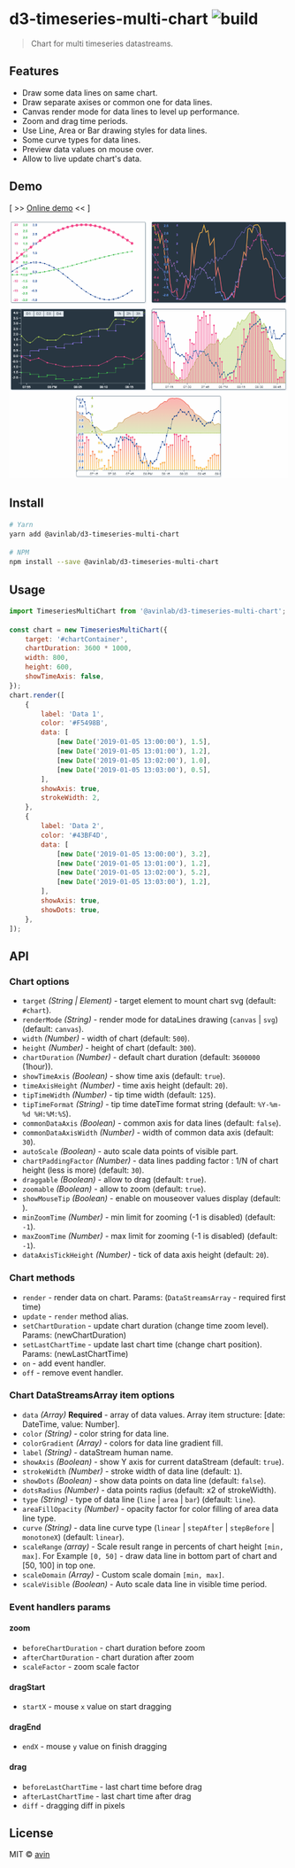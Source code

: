 # d3-timeseries-multi-chart ![build](https://travis-ci.org/avin/d3-timeseries-multi-chart.svg?branch=master)

> Chart for multi timeseries datastreams.

## Features

-   Draw some data lines on same chart.
-   Draw separate axises or common one for data lines.
-   Canvas render mode for data lines to level up performance.
-   Zoom and drag time periods.
-   Use Line, Area or Bar drawing styles for data lines.
-   Some curve types for data lines.
-   Preview data values on mouse over.
-   Allow to live update chart's data.

## Demo

[ >> [Online demo](https://avin.github.io/d3-timeseries-multi-chart) << ]

[![Preview](./assets/preview.png)](https://avin.github.io/d3-timeseries-multi-chart)

## Install

```bash
# Yarn
yarn add @avinlab/d3-timeseries-multi-chart

# NPM
npm install --save @avinlab/d3-timeseries-multi-chart
```

## Usage

```js
import TimeseriesMultiChart from '@avinlab/d3-timeseries-multi-chart';

const chart = new TimeseriesMultiChart({
    target: '#chartContainer',
    chartDuration: 3600 * 1000,
    width: 800,
    height: 600,
    showTimeAxis: false,
});
chart.render([
    {
        label: 'Data 1',
        color: '#F5498B',
        data: [
            [new Date('2019-01-05 13:00:00'), 1.5],
            [new Date('2019-01-05 13:01:00'), 1.2],
            [new Date('2019-01-05 13:02:00'), 1.0],
            [new Date('2019-01-05 13:03:00'), 0.5],
        ],
        showAxis: true,
        strokeWidth: 2,
    },
    {
        label: 'Data 2',
        color: '#43BF4D',
        data: [
            [new Date('2019-01-05 13:00:00'), 3.2],
            [new Date('2019-01-05 13:01:00'), 1.2],
            [new Date('2019-01-05 13:02:00'), 5.2],
            [new Date('2019-01-05 13:03:00'), 1.2],
        ],
        showAxis: true,
        showDots: true,
    },
]);
```

## API

### Chart options

-   `target` _(String | Element)_ - target element to mount chart svg (default: `#chart`).
-   `renderMode` _(String)_ - render mode for dataLines drawing (`canvas` | `svg`) (default: `canvas`).
-   `width` _(Number)_ - width of chart (default: `500`).
-   `height` _(Number)_ - height of chart (default: `300`).
-   `chartDuration` _(Number)_ - default chart duration (default: `3600000` (1hour)).
-   `showTimeAxis` _(Boolean)_ - show time axis (default: `true`).
-   `timeAxisHeight` _(Number)_ - time axis height (default: `20`).
-   `tipTimeWidth` _(Number)_ - tip time width (default: `125`).
-   `tipTimeFormat` _(String)_ - tip time dateTime format string (default: `%Y-%m-%d %H:%M:%S`).
-   `commonDataAxis` _(Boolean)_ - common axis for data lines (default: `false`).
-   `commonDataAxisWidth` _(Number)_ - width of common data axis (default: `30`).
-   `autoScale` _(Boolean)_ - auto scale data points of visible part.
-   `chartPaddingFactor` _(Number)_ - data lines padding factor : 1/N of chart height (less is more) (default: `30`).
-   `draggable` _(Boolean)_ - allow to drag (default: `true`).
-   `zoomable` _(Boolean)_ - allow to zoom (default: `true`).
-   `showMouseTip` _(Boolean)_ - enable on mouseover values display (default: ).
-   `minZoomTime` _(Number)_ - min limit for zooming (-1 is disabled) (default: `-1`).
-   `maxZoomTime` _(Number)_ - max limit for zooming (-1 is disabled) (default: `-1`).
-   `dataAxisTickHeight` _(Number)_ - tick of data axis height (default: `20`).

### Chart methods

-   `render` - render data on chart. Params: (`DataStreamsArray` - required first time)
-   `update` - `render` method alias.
-   `setChartDuration` - update chart duration (change time zoom level). Params: (newChartDuration)
-   `setLastChartTime` - update last chart time (change chart position). Params: (newLastChartTime)
-   `on` - add event handler.
-   `off` - remove event handler.

### Chart DataStreamsArray item options

-   `data` _(Array)_ **Required** - array of data values. Array item structure: [date: DateTime, value: Number].
-   `color` _(String)_ - color string for data line.
-   `colorGradient` _(Array)_ - colors for data line gradient fill.
-   `label` _(String)_ - dataStream human name.
-   `showAxis` _(Boolean)_ - show Y axis for current dataStream (default: `true`).
-   `strokeWidth` _(Number)_ - stroke width of data line (default: `1`).
-   `showDots` _(Boolean)_ - show data points on data line (default: `false`).
-   `dotsRadius` _(Number)_ - data points radius (default: x2 of strokeWidth).
-   `type` _(String)_ - type of data line (`line` | `area` | `bar`) (default: `line`).
-   `areaFillOpacity` _(Number)_ - opacity factor for color filling of area data line type.
-   `curve` _(String)_ - data line curve type (`linear` | `stepAfter` | `stepBefore` | `monotoneX`) (default: `linear`).
-   `scaleRange` _(array)_ - Scale result range in percents of chart height `[min, max]`. For Example `[0, 50]` - draw
    data line in bottom part of chart and [50, 100] in top one.
-   `scaleDomain` _(Array)_ - Custom scale domain `[min, max]`.
-   `scaleVisible` _(Boolean)_ - Auto scale data line in visible time period.

### Event handlers params

#### zoom

-   `beforeChartDuration` - chart duration before zoom
-   `afterChartDuration` - chart duration after zoom
-   `scaleFactor` - zoom scale factor

#### dragStart

-   `startX` - mouse `x` value on start dragging

#### dragEnd

-   `endX` - mouse `y` value on finish dragging

#### drag

-   `beforeLastChartTime` - last chart time before drag
-   `afterLastChartTime` - last chart time after drag
-   `diff` - dragging diff in pixels

## License

MIT © [avin](https://github.com/avin)
